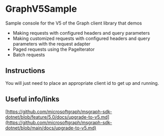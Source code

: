 # GraphV5Sample
Sample console for the V5 of the Graph client library that demos

- Making requests with configured headers and query parameters
- Making customized requests with configured headers and query parameters with the request adapter
- Paged requests using the PageIterator
- Batch requests

## Instructions

You will just need to place an appropriate client id to get up and running.

## Useful info/links
[https://github.com/microsoftgraph/msgraph-sdk-dotnet/blob/feature/5.0/docs/upgrade-to-v5.md](https://github.com/microsoftgraph/msgraph-sdk-dotnet/blob/main/docs/upgrade-to-v5.md)
